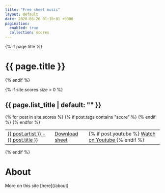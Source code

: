 ```yaml
---
title: "Free sheet music"
layout: default
date: 2020-06-26 01:10:01 +0300
pagination:
  enabled: true
  collection: scores
---
```


{% if page.title %}

  <h1 class="page-heading">{{ page.title }}</h1>
{% endif %}

{% if site.scores.size > 0 %}

  <h2 class="post-list-heading">{{ page.list_title | default: "" }}</h2>

  <table>
    {% for post in site.scores %}
      {% if post.tags contains "score" %}
        <tr>
          <td>
            <a  href="{{ post.url | relative_url }}">
              {{ post.artist }} - {{ post.title }}
            </a>
          </td>
          <td>
            <a href="scores/{{ post.folder }}/{{ post.pdf_url | escape }}">
              Download sheet <span class="icon icon-download"></span>
            </a>
          </td>
          <td>
            {% if post.youtube %}
              <a href="{{ post.youtube }}"> Watch on Youtube </a>
            {% endif %}
          </td>
        </tr>
      {% endif %}
    {% endfor %}
  </table>

{% endif %}

  <h1 class="page-heading">About</h1>
  More on this site [here](/about)
